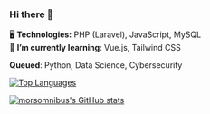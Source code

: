 ### Hi there 👋

:desktop_computer: <strong>Technologies:</strong> PHP (Laravel), JavaScript, MySQL
<br>
🌱 <strong>I’m currently learning</strong>: Vue.js, Tailwind CSS
<br>


<strong>Queued</strong>: Python, Data Science, Cybersecurity

<!-- :briefcase: <strong>Current Role:</strong> System/Server Administrator <br> 
⚙️ <strong>What I use:</strong> Ubuntu, Visual Studio Code <br>
-->

[![Top Languages](https://git-readme-stats-gcf75x2nk-morsomnibus.vercel.app/api/top-langs/?username=morsomnibus&layout=compact)](https://github.com/anuraghazra/github-readme-stats)
<br>
<!-- [![morsomnibus's wakatime stats](https://github-readme-stats.vercel.app/api/wakatime?username=morsomnibus)](https://github.com/anuraghazra/github-readme-stats)
<br> -->
[![morsomnibus's GitHub stats](https://git-readme-stats-gcf75x2nk-morsomnibus.vercel.app/api?username=morsomnibus&count_private=true&hide=contribs,prs&show_icons=true)](https://github.com/anuraghazra/github-readme-stats)


<!--
**morsomnibus/morsomnibus** is a ✨ _special_ ✨ repository because its `README.md` (this file) appears on your GitHub profile.

Here are some ideas to get you started:

- 🔭 I’m currently working on ...
- 🌱 I’m currently learning ...
- 👯 I’m looking to collaborate on ...
- 🤔 I’m looking for help with ...
- 💬 Ask me about ...
- 📫 How to reach me: ...
- 😄 Pronouns: ...
- ⚡ Fun fact: ...
-->
